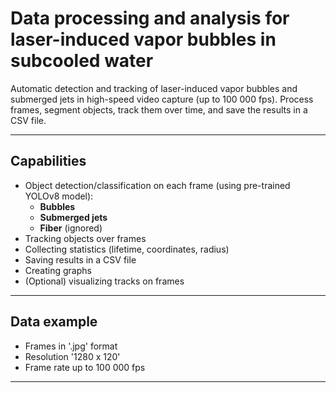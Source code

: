 # Data processing and analysis for laser-induced vapor bubbles in subcooled water

Automatic detection and tracking of laser-induced vapor bubbles and submerged jets in high-speed video capture (up to 100 000 fps).
Process frames, segment objects, track them over time, and save the results in a CSV file.

---

## Сapabilities 

- Object detection/classification on each frame (using pre-trained YOLOv8 model):
  - **Bubbles**
  - **Submerged jets**
  - **Fiber** (ignored)
- Tracking objects over frames
- Collecting statistics (lifetime, coordinates, radius)
- Saving results in a CSV file
- Creating graphs
- (Optional) visualizing tracks on frames

---

## Data example

- Frames in '.jpg' format
- Resolution '1280 x 120'
- Frame rate up to 100 000 fps

---
